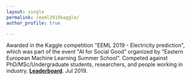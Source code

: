 ```yaml
---
layout: single
permalink: /eeml2019kaggle/
author_profile: true

---
```


Awarded in the Kaggle competition "EEML 2019 - Electricity prediction", which was part of the event "AI for Social Good" organized by "Eastern European Machine Learning Summer School". Competed against PhD/MSc/Undergraduate students, researchers, and people working in industry. **[Leaderboard](https://www.kaggle.com/c/electricity/leaderboard)**. Jul 2019.






